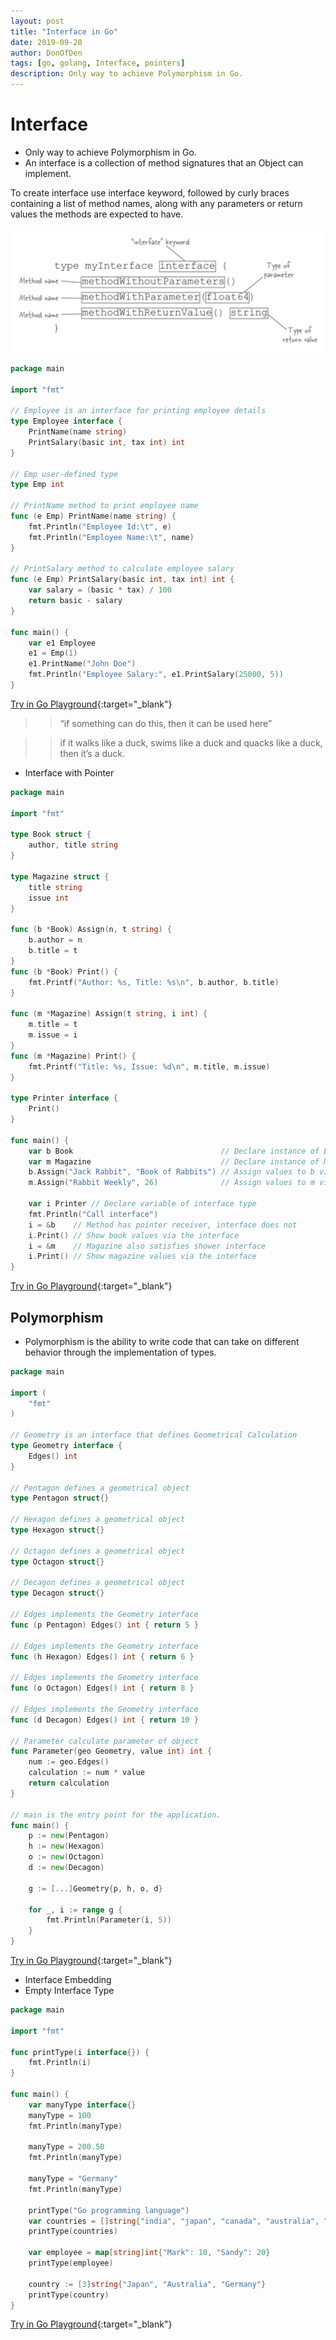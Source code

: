```yaml
---
layout: post
title: "Interface in Go"
date: 2019-09-20
author: DonOfDen
tags: [go, golang, Interface, pointers]
description: Only way to achieve Polymorphism in Go.
---
```


# Interface

- Only way to achieve Polymorphism in Go.
- An interface is a collection of method signatures that an Object can implement.

To create interface use interface keyword, followed by curly braces containing a list of method names, along with any parameters or return values the methods are expected to have.

![blog-head-image](/images/doc/golang-interface-1.png)

```Go
package main

import "fmt"

// Employee is an interface for printing employee details
type Employee interface {
	PrintName(name string)
	PrintSalary(basic int, tax int) int
}

// Emp user-defined type
type Emp int

// PrintName method to print employee name
func (e Emp) PrintName(name string) {
	fmt.Println("Employee Id:\t", e)
	fmt.Println("Employee Name:\t", name)
}

// PrintSalary method to calculate employee salary
func (e Emp) PrintSalary(basic int, tax int) int {
	var salary = (basic * tax) / 100
	return basic - salary
}

func main() {
	var e1 Employee
	e1 = Emp(1)
	e1.PrintName("John Doe")
	fmt.Println("Employee Salary:", e1.PrintSalary(25000, 5))
}
```
[Try in Go Playground](https://play.golang.org/p/tmT1cCZX7eo){:target="_blank"}

>> “if something can do this, then it can be used here”

>> if it walks like a duck, swims like a duck and quacks like a duck, then it’s a duck.

- Interface with Pointer

```Go
package main

import "fmt"

type Book struct {
	author, title string
}

type Magazine struct {
	title string
	issue int
}

func (b *Book) Assign(n, t string) {
	b.author = n
	b.title = t
}
func (b *Book) Print() {
	fmt.Printf("Author: %s, Title: %s\n", b.author, b.title)
}

func (m *Magazine) Assign(t string, i int) {
	m.title = t
	m.issue = i
}
func (m *Magazine) Print() {
	fmt.Printf("Title: %s, Issue: %d\n", m.title, m.issue)
}

type Printer interface {
	Print()
}

func main() {
	var b Book                                 // Declare instance of Book
	var m Magazine                             // Declare instance of Magazine
	b.Assign("Jack Rabbit", "Book of Rabbits") // Assign values to b via method
	m.Assign("Rabbit Weekly", 26)              // Assign values to m via method

	var i Printer // Declare variable of interface type
	fmt.Println("Call interface")
	i = &b    // Method has pointer receiver, interface does not
	i.Print() // Show book values via the interface
	i = &m    // Magazine also satisfies shower interface
	i.Print() // Show magazine values via the interface
}
```
[Try in Go Playground](https://play.golang.org/p/ANC3HYVZjfr){:target="_blank"}

## Polymorphism

- Polymorphism is the ability to write code that can take on different behavior through the implementation of types.

```Go
package main

import (
	"fmt"
)

// Geometry is an interface that defines Geometrical Calculation
type Geometry interface {
	Edges() int
}

// Pentagon defines a geometrical object
type Pentagon struct{}

// Hexagon defines a geometrical object
type Hexagon struct{}

// Octagon defines a geometrical object
type Octagon struct{}

// Decagon defines a geometrical object
type Decagon struct{}

// Edges implements the Geometry interface
func (p Pentagon) Edges() int { return 5 }

// Edges implements the Geometry interface
func (h Hexagon) Edges() int { return 6 }

// Edges implements the Geometry interface
func (o Octagon) Edges() int { return 8 }

// Edges implements the Geometry interface
func (d Decagon) Edges() int { return 10 }

// Parameter calculate parameter of object
func Parameter(geo Geometry, value int) int {
	num := geo.Edges()
	calculation := num * value
	return calculation
}

// main is the entry point for the application.
func main() {
	p := new(Pentagon)
	h := new(Hexagon)
	o := new(Octagon)
	d := new(Decagon)

	g := [...]Geometry{p, h, o, d}

	for _, i := range g {
		fmt.Println(Parameter(i, 5))
	}
}
```
[Try in Go Playground](https://play.golang.org/p/0l5UocZLOPl){:target="_blank"}

- Interface Embedding
- Empty Interface Type

```Go
package main

import "fmt"

func printType(i interface{}) {
	fmt.Println(i)
}

func main() {
	var manyType interface{}
	manyType = 100
	fmt.Println(manyType)

	manyType = 200.50
	fmt.Println(manyType)

	manyType = "Germany"
	fmt.Println(manyType)

	printType("Go programming language")
	var countries = []string{"india", "japan", "canada", "australia", "russia"}
	printType(countries)

	var employee = map[string]int{"Mark": 10, "Sandy": 20}
	printType(employee)

	country := [3]string{"Japan", "Australia", "Germany"}
	printType(country)
}
```
[Try in Go Playground](https://play.golang.org/p/MCJewCz4rXa){:target="_blank"}
